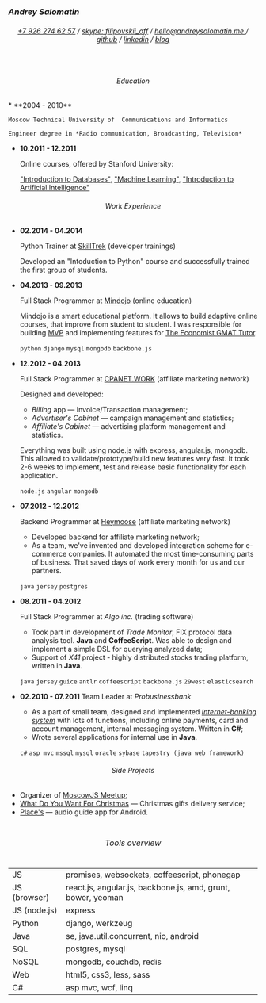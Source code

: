### *Andrey Salomatin*

<div style="text-align:center; padding-bottom: 15px;">
<h6>
  <a href="callto:+792627457">+7 926 274 62 57</a>
/ <a href="callto:filipovskii_off">skype: filipovskii_off</a>
/ <a href="mailto:hello@andreysalomatin.me?subject=CV">
    hello@andreysalomatin.me
  </a>
/ <a href="https://github.com/filipovskii">github</a>
/ <a href="http://www.linkedin.com/pub/andrey-salomatin/36/878/113">linkedin</a>
/ <a href="http://andreysalomatin.me/">blog</a>
</h6>
</div>

<h6 style="text-align:center">Education</h6>
*   **2004 - 2010**

    Moscow Technical University of  Communications and Informatics

    Engineer degree in *Radio communication, Broadcasting, Television*

*   **10.2011 - 12.2011**

    Online courses, offered by Stanford University:

    ["Introduction to Databases"](http://www.db-class.org/),  ["Machine
    Learning"](http://www.ml-class.org/), ["Introduction to Artificial
    Intelligence"](http://www.ai-class.com/)

<h6 style="text-align:center">Work Experience</h6>

*   **02.2014 - 04.2014**

    Python Trainer at [SkillTrek](http://skilltrek.ru/) (developer
    trainings)

    Developed an "Intoduction to Python" course and successfully trained
    the first group of students.

*   **04.2013 - 09.2013**

    Full Stack Programmer at [Mindojo](http://mindojo.com) (online
    education)

    Mindojo is a smart educational platform. It allows to build adaptive
    online courses, that improve from student to student. I was
    responsible for building [MVP](http://mindojo.com) and implementing
    features for [The Economist GMAT Tutor](https://gmat.economist.com/).

    `python` `django` `mysql` `mongodb` `backbone.js`

*   **12.2012 - 04.2013**

    Full Stack Programmer at [CPANET.WORK](http://www.cpanetwork.ru/)
    (affiliate marketing network)

    Designed and developed:

    - *Billing* app &mdash; Invoice/Transaction management;
    - *Advertiser's Cabinet* &mdash; campaign management and statistics;
    - *Affiliate's Cabinet* &mdash; advertising platform management and
      statistics.

    Everything was built using node.js with express, angular.js, mongodb.
    This allowed to validate/prototype/build new features very fast. It
    took 2-6 weeks to implement, test and release basic functionality for
    each application.


    `node.js` `angular` `mongodb`

*   **07.2012 - 12.2012**

    Backend Programmer at [Heymoose](http://heymoose.com) (affiliate
    marketing network)

    -   Developed backend for affiliate marketing network;
    -   As a team, we've invented and developed integration scheme for
        e-commerce companies. It automated the most time-consuming parts of
        business. That saved days of work every month for us and our
        partners.

    `java` `jersey` `postgres`

*   **08.2011 - 04.2012**

    Full Stack Programmer at *Algo inc.* (trading software)

    -   Took part in development of *Trade Monitor*, FIX protocol data
        analysis tool. **Java** and **CoffeeScript**. Was able to design
        and implement a simple DSL for querying analyzed data;
    -   Support of *X41* project - highly
        distributed stocks trading platform, written in **Java**.

    `java` `jersey` `guice` `antlr` `coffeescript`
    `backbone.js` `29west` `elasticsearch`

*   **02.2010 - 07.2011**
    Team Leader at *Probusinessbank*

    -   As a part of small team, designed and implemented
        *[Internet-banking system](http://www.e-life.ru/)* with lots of
        functions, including online payments, card and account management,
        internal messaging system. Written in **C#**;
    -   Wrote several applications for internal use in **Java**.

    `c#`  `asp mvc` `mssql` `mysql` `oracle` `sybase`
    `tapestry (java web framework)`

<h6 style="text-align:center">Side Projects</h6>

  * Organizer of <a href="www.moscowjs.ru">MoscowJS Meetup</a>;
  * <a href="www.whatdoyouwantforchristmas.net">What Do You Want For
    Christmas</a> &mdash; Christmas gifts delivery service;
  * <a href="placesapp.net">Place's</a> &mdash; audio guide app for Android.


<table style="margin-top:20px">
  <thead>
    <tr>
      <td colspan=2 style="text-align:center">
        <h6>Tools overview</h6>
      </td>
    </tr>
  </thead>

  <tbody>
    <tr>
      <td>JS</td>
      <td>promises, websockets, coffeescript, phonegap</td>
    </tr>
    <tr>
      <td>JS (browser)</td>
      <td>react.js, angular.js, backbone.js, amd, grunt, bower, yeoman</td>
    </tr>
    <tr>
      <td>JS (node.js)</td>
      <td>express</td>
    </tr>
    <tr>
      <td>Python</td>
      <td>django, werkzeug</td>
    </tr>
    <tr>
      <td>Java</td>
      <td>se, java.util.concurrent, nio, android</td>
    </tr>
    <tr>
      <td>SQL</td>
      <td>postgres, mysql</td>
    </tr>
    <tr>
      <td>NoSQL</td>
      <td>mongodb, couchdb, redis</td>
    </tr>
    <tr>
      <td>Web</td>
      <td>html5, css3, less, sass</td>
    </tr>
    <tr>
      <td>C#</td>
      <td>asp mvc, wcf, linq</td>
    </tr>
  </tbody>
</table>
